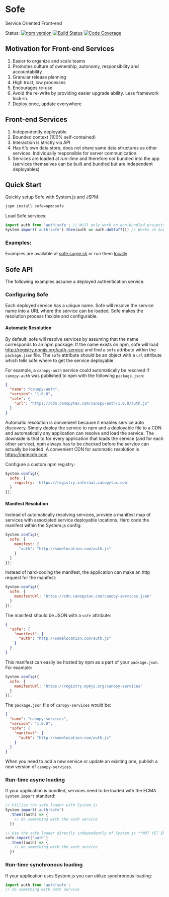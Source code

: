 # Sofe
Service Oriented Front-end

Status: 
[![npm version](https://img.shields.io/npm/v/sofe.svg?style=flat-square)](https://www.npmjs.org/package/sofe)
[![Build Status](https://img.shields.io/travis/CanopyTax/sofe.svg?style=flat-square)](https://travis-ci.org/CanopyTax/sofe)
[![Code Coverage](https://img.shields.io/codecov/c/github/CanopyTax/sofe.svg?style=flat-square)](https://codecov.io/github/CanopyTax/sofe)


## Motivation for Front-end Services
1. Easier to organize and scale teams
2. Promotes culture of ownership, autonomy, responsibility and accountability
3. Granular release planning
4. High trust, low processes
5. Encourages re-use
6. Avoid the re-write by providing easier upgrade ability. Less framework lock-in.
7. Deploy once, update everywhere

## Front-end Services
1. Independently deployable
2. Bounded context (100% self-contained)
3. Interaction is strictly via API
4. Has it's own data store, does not share same data structures as other services. Individually responsible for server communication.
5. Services are loaded at *run-time* and therefore *not* bundled into the app (services themselves can be built and bundled but are independent deployables)

## Quick Start
Quickly setup Sofe with System.js and JSPM:

```bash
jspm install sofe=npm:sofe
```

Load Sofe services:
```javascript
import auth from 'auth!sofe'; // Will only work on non-bundled projects
System.import('auth!sofe').then(auth => auth.doStuff()) // Works on bundled and non-bundled projects
```
### Examples:
Examples are available at [sofe.surge.sh](http://sofe.surge.sh) or run them [locally](examples/examples.md)

## Sofe API
The following examples assume a deployed authentication service.

### Configuring Sofe
Each deployed service has a unique name. Sofe will resolve the service name into a URL where the service can be loaded.
Sofe makes the resolution process flexible and configurable.

#### Automatic Resolution
By default, sofe will resolve services by assuming that the name corresponds to an npm package. If the name exists on npm,
sofe will load http://registry.npmjs.org/auth-service and find a `sofe` attribute within the `package.json` file.
The `sofe` attribute should be an object with a `url` attribute which tells sofe where to get the service deployable.

For example, a `canopy-auth` service could automatically be resolved if `canopy-auth` was published to npm with the following
`package.json`:
```json
{
  "name": "canopy-auth",
  "version": "1.0.0",
  "sofe": {
    "url": "https://cdn.canopytax.com/canopy-auth/1.0.0/auth.js"
  }
}
```
Automatic resolution is convenient because it enables service auto discovery. Simply deploy the service to npm and a deployable file to a CDN and automatically any application can resolve and load the service. The downside is that to for every application that loads the service (and for each other service), npm always has to be checked before the service can actually be loaded. A convenient CDN for automatic resolution is https://npmcdn.com

Configure a custom npm registry:
```javascript
System.config({
  sofe: {
    registry: 'https://registry.internal.canopytax.com'
  }
});
```

#### Manifest Resolution
Instead of automatically resolving services, provide a manifest map of services with associated service deployable locations.
Hard code the manifest within the System.js config:
```javascript
System.config({
  sofe: {
    manifest: {
      "auth": "http://somelocation.com/auth.js"
    }
  }
});
```

Instead of hard-coding the manifest, the application can make an http request for the manifest:
```javascript
System.config({
  sofe: {
    manifestUrl: 'https://cdn.canopytax.com/canopy-services.json'
  }
});
```

The manifest should be JSON with a `sofe` attribute:
```json
{
  "sofe": {
    "manifest": {
      "auth": "http://somelocation.com/auth.js"
    }
  }
}
```

This manifest can easily be hosted by npm as a part of your `package.json`. For example:

```javascript
System.config({
  sofe: {
    manifestUrl: 'https://registry.npmjs.org/canopy-services'
  }
});
```

The `package.json` file of `canopy-services` would be:
```json
{
  "name": "canopy-services",
  "version": "1.0.0",
  "sofe": {
    "manifest": {
      "auth": "http://somelocation.com/auth.js"
    }
  }
}
```

When you need to add a new service or update an existing one, publish a new version of `canopy-services`.

### Run-time async loading
If your application is bundled, services need to be loaded with the ECMA `System.import` standard:
```javascript
// Utilize the sofe loader with System.js
System.import('auth!sofe')
  .then((auth) => {
    // do something with the auth service
  })
```

```javascript
// Use the sofe loader directly independently of System.js **NOT YET IMPLEMENTED**
sofe.import('auth')
  .then((auth) => {
    // do something with the auth service
  })
```

### Run-time synchronous loading
If your application uses System.js you can utilize synchronous loading:
```javascript
import auth from 'auth!sofe';
// do something with auth service
```
